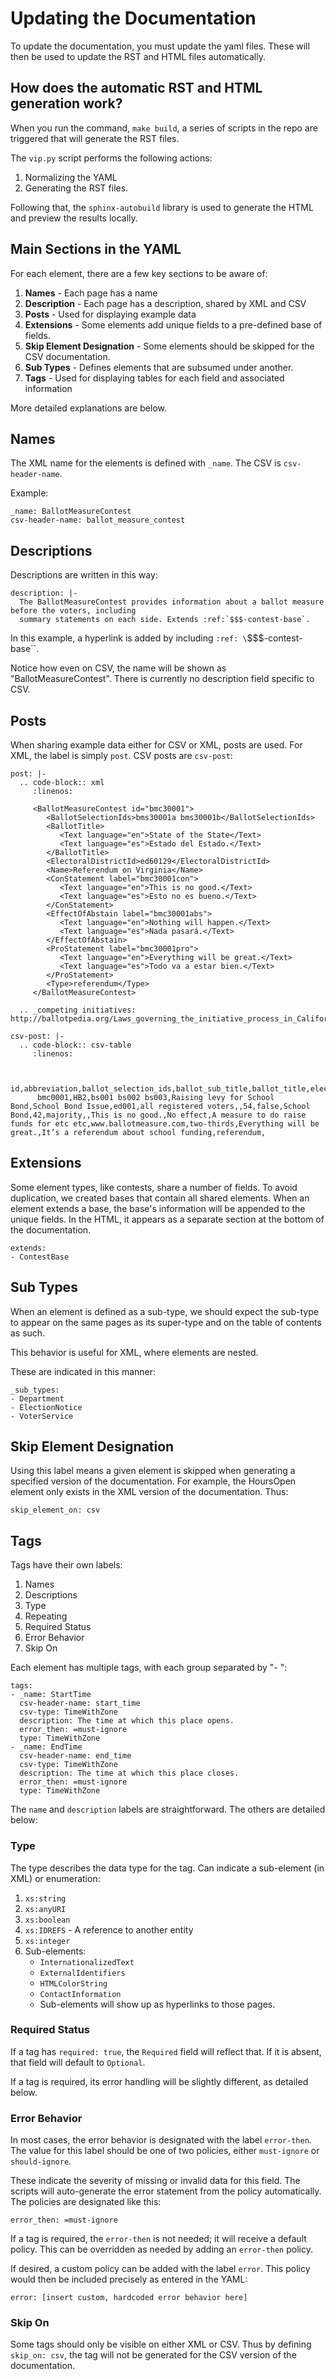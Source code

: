 # Updating the Documentation

To update the documentation, you must update the yaml files. These will then be used to 
update the RST and HTML files automatically.

## How does the automatic RST and HTML generation work?

When you run the command, `make build`, a series of scripts in the repo are triggered
that will generate the RST files.

The `vip.py` script performs the following actions:

1. Normalizing the YAML
2. Generating the RST files.

Following that, the `sphinx-autobuild` library is used to generate the HTML and preview the results locally.

## Main Sections in the YAML

For each element, there are a few key sections to be aware of:

1. **Names** - Each page has a name
2. **Description** - Each page has a description, shared by XML and CSV
3. **Posts** - Used for displaying example data
4. **Extensions** - Some elements add unique fields to a pre-defined base of fields.
5. **Skip Element Designation** - Some elements should be skipped for the CSV documentation.
6. **Sub Types** - Defines elements that are subsumed under another.
7. **Tags** - Used for displaying tables for each field and associated information

More detailed explanations are below.

## Names

The XML name for the elements is defined with `_name`. The CSV is `csv-header-name`.

Example:

```
_name: BallotMeasureContest
csv-header-name: ballot_measure_contest
```

## Descriptions

Descriptions are written in this way:

```
description: |-
  The BallotMeasureContest provides information about a ballot measure before the voters, including
  summary statements on each side. Extends :ref:`$$$-contest-base`.
```

In this example, a hyperlink is added by including `:ref: \`$$$-contest-base\``. 

Notice how even on CSV, the name will be shown as "BallotMeasureContest".
There is currently no description field specific to CSV.


## Posts

When sharing example data either for CSV or XML, posts are used. For XML, the label is simply `post`.
CSV posts are `csv-post`:

```
post: |-
  .. code-block:: xml
     :linenos:

     <BallotMeasureContest id="bmc30001">
        <BallotSelectionIds>bms30001a bms30001b</BallotSelectionIds>
        <BallotTitle>
           <Text language="en">State of the State</Text>
           <Text language="es">Estado del Estado.</Text>
        </BallotTitle>
        <ElectoralDistrictId>ed60129</ElectoralDistrictId>
        <Name>Referendum on Virginia</Name>
        <ConStatement label="bmc30001con">
           <Text language="en">This is no good.</Text>
           <Text language="es">Esto no es bueno.</Text>
        </ConStatement>
        <EffectOfAbstain label="bmc30001abs">
           <Text language="en">Nothing will happen.</Text>
           <Text language="es">Nada pasará.</Text>
        </EffectOfAbstain>
        <ProStatement label="bmc30001pro">
           <Text language="en">Everything will be great.</Text>
           <Text language="es">Todo va a estar bien.</Text>
        </ProStatement>
        <Type>referendum</Type>
     </BallotMeasureContest>

  .. _competing initiatives: http://ballotpedia.org/Laws_governing_the_initiative_process_in_California#Competing_initiatives
  ```

```
csv-post: |-
  .. code-block:: csv-table
     :linenos:


      id,abbreviation,ballot_selection_ids,ballot_sub_title,ballot_title,elecoral_district_id,electorate_specification,external_identifier_type,external_identifier_othertype,external_identifier_value,has_rotation,name,sequence_order,vote_variation,other_vote_variation,con_statement,effect_of_abstain,full_text,info_uri,passage_threshold,pro_statement,summary_text,type,other_type
      bmc0001,HB2,bs001 bs002 bs003,Raising levy for School Bond,School Bond Issue,ed001,all registered voters,,54,false,School Bond,42,majority,,This is no good.,No effect,A measure to do raise funds for etc etc,www.ballotmeasure.com,two-thirds,Everything will be great.,It’s a referendum about school funding,referendum,
```

## Extensions

Some element types, like contests, share a number of fields. To avoid duplication, we created bases that 
contain all shared elements. When an element extends a base, the base's information will be
appended to the unique fields. In the HTML, it appears as a separate section at the bottom 
of the documentation.

```
extends:
- ContestBase
```

## Sub Types

When an element is defined as a sub-type, we should expect the sub-type to appear 
on the same pages as its super-type and on the table of contents as such.

This behavior is useful for XML, where elements are nested.

These are indicated in this manner:
```
_sub_types:
- Department
- ElectionNotice
- VoterService
```

## Skip Element Designation

Using this label means a given element is skipped when generating a specified 
version of the documentation. For example, the HoursOpen element only exists
in the XML version of the documentation. Thus:

```skip_element_on: csv```

## Tags

Tags have their own labels:

1. Names
2. Descriptions
3. Type
4. Repeating
5. Required Status
6. Error Behavior
7. Skip On

Each element has multiple tags, with each group separated by "- ":

```
tags:
- _name: StartTime
  csv-header-name: start_time
  csv-type: TimeWithZone
  description: The time at which this place opens.
  error_then: =must-ignore
  type: TimeWithZone
- _name: EndTime
  csv-header-name: end_time
  csv-type: TimeWithZone
  description: The time at which this place closes.
  error_then: =must-ignore
  type: TimeWithZone
```

The `name` and `description` labels are straightforward. The others are detailed below:

### Type

The type describes the data type for the tag. Can indicate a sub-element (in XML) or enumeration:

1. `xs:string`
2. `xs:anyURI`
3. `xs:boolean`
4. `xs:IDREFS` - A reference to another entity
5. `xs:integer`
6. Sub-elements:
     - `InternationalizedText`
     - `ExternalIdentifiers`
     - `HTMLColorString`
     - `ContactInformation`
      - Sub-elements will show up as hyperlinks to those pages.

### Required Status

If a tag has `required: true`, the `Required` field will reflect that.
If it is absent, that field will default to `Optional`.

If a tag is required, its error handling will be slightly different, as detailed below.

### Error Behavior

In most cases, the error behavior is designated with the label `error-then`. The value
for this label should be one of two policies, either `must-ignore` or `should-ignore`.

These indicate the severity of missing or invalid data for this field. The scripts
will auto-generate the error statement from the policy automatically. The policies are designated like this:

`error_then: =must-ignore`

If a tag is required, the `error-then` is not needed; it will receive a default
policy. This can be overridden as needed by adding an `error-then` policy.

If desired, a custom policy can be added with the label `error`. This policy would then
be included precisely as entered in the YAML:

`error: [insert custom, hardcoded error behavior here]`

### Skip On

Some tags should only be visible on either XML or CSV. 
Thus by defining `skip_on: csv`, the tag will not be generated for the CSV version
of the documentation.






